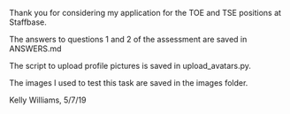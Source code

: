 Thank you for considering my application for the TOE and TSE positions at Staffbase.

The answers to questions 1 and 2 of the assessment are saved in ANSWERS.md

The script to upload profile pictures is saved in upload_avatars.py.

The images I used to test this task are saved in the images folder.

Kelly Williams, 5/7/19
